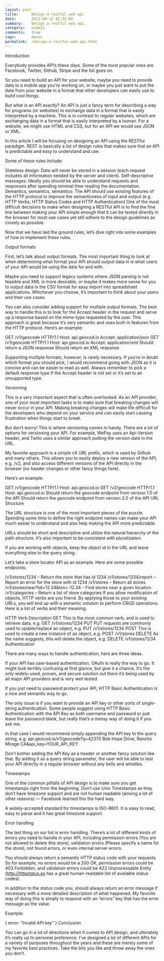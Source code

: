 ```yaml
---
layout: post
title:      Design a restful web api
date:       2012-04-12 02:32:00
summary:    Design a restful web api.
category:   nodejs
comments:   true
tags:       maven
permalink:  /design-a-restful-web-api.html
---
```



Introduction

Everybody provides API’s these days. Some of the most popular ones are Facebook, Twitter, Github, Stripe and the list goes on.

So you need to build an API for your website, maybe you need to provide data to a mobile app you’re working on, or maybe you just want to put the data from your website in a format that other developers can easily use to build cool things.

But what is an API exactly? An API is just a fancy term for describing a way for programs (or websites) to exchange data in a format that is easily interpreted by a machine. This is in contrast to regular websites, which are exchanging data in a format that is easily interpreted by a human. For a website, we might use HTML and CSS, but for an API we would use JSON or XML.

In this article I will be focusing on designing an API using the RESTful paradigm. REST is basically a list of design rules that makes sure that an API is predictable and easy to understand and use.

Some of these rules include:

Stateless design: Data will never be stored in a session (each request includes all information needed by the server and client).
Self-descriptive messages: Ideally you should be able to understand requests and responses after spending minimal time reading the documentation.
Semantics, semantics, semantics: The API should use existing features of the HTTP protocol to improve the semanticness of input and output (e.g. HTTP Verbs, HTTP Status Codes and HTTP Authentication)
One of the most difficult decisions to make when designing a RESTful API is to find the fine line between making your API simple enough that it can be tested directly in the browser for most use cases yet still adhere to the design guidelines as closely as possible.

Now that we have laid the ground rules, let’s dive right into some examples of how to implement these rules.

Output formats

First, let’s talk about output formats. The most important thing to look at when determining what format your API should output data in is what users of your API would be using the data for and with.

Maybe you need to support legacy systems where JSON parsing is not feasible and XML is more desirable, or maybe it makes more sense for you to output data in the CSV format for easy import into spreadsheet applications. Whichever you choose, it’s important to think about your users and their use cases.

You can also consider adding support for multiple output formats. The best way to handle this is to look for the Accept header in the request and serve up a response based on the mime-type requested by the user. This approach is great because it’s very semantic and uses built-in features from the HTTP protocol. Here’s an example:

GET /v1/geocode HTTP/1.1
Host: api.geocod.io
Accept: application/json  GET /v1/geocode HTTP/1.1
Host: api.geocod.io
Accept: application/xml
Should return a JSON response Should return an XML response
 

Supporting multiple formats, however, is rarely necessary. If you’re in doubt which format you should pick, I would recommend going with JSON as it is concise and can be easier to read as well. Always remember to pick a default response type if the Accept header is not set or it’s set to an unsupported type.

Versioning

This is a very important aspect that is often overlooked. As an API provider, one of your most important tasks is to make sure that breaking changes will never occur in your API. Making breaking changes will make life difficult for the developers who depend on your service and can easily start causing frustration when things start to break.

But don’t worry! This is where versioning comes in handy. There are a lot of options for versioning your API. For example, WePay uses an Api-Version header, and Twilio uses a similar approach putting the version date in the URL.

My favorite approach is a simple vX URL prefix, which is used by Github and many others. This allows you to easily deploy a new version of the API, e.g. /v2, and also access different versions of the API directly in the browser (no header changes or other fancy things here).

Here’s an example:

GET /v1/geocode HTTP/1.1
Host: api.geocod.io GET /v2/geocode HTTP/1.1
Host: api.geocod.io
Should return the geocode endpoint from version 1.0 of the API  Should return the geocode endpoint from version 2.0 of the API
URL Structure

The URL structure is one of the most important pieces of the puzzle. Spending some time to define the right endpoint names can make your API much easier to understand and also help making the API more predictable.

URLs should be short and descriptive and utilize the natural hierarchy of the path structure. It’s also important to be consistent with pluralization.

If you are working with objects, keep the object id in the URL and leave everything else to the query string.

Let’s take a store locator API as an example. Here are some possible endpoints:

/v1/stores/1234 – Return the store that has id 1234
/v1/stores/1234/report – Report an error for the store with id 1234
/v1/stores – Return all stores
/v1/stores/near?lat=12.34&lon=-12.34 – Find stores near a given location
/v1/categories – Return a list of store categories
If you allow modification of objects, HTTP verbs are you friend. By applying those to your existing URLs, you will end up with a semantic solution to perform CRUD operations. Here is a list of verbs and their meaning:

HTTP Verb Description
GET This is the most common verb, and is used to retrieve data, e.g. GET /v1/stores/1234
PUT PUT requests are commonly used to update/replace an object, e.g. PUT /v1/stores/1234
POST  This is used to create a new instance of an object, e.g. POST /v1/stores
DELETE  As the name suggests, this will delete the object, e.g. DELETE /v1/stores/1234
Authentication

There are many ways to handle authentication, here are three ideas.

If your API has user-based authentication, OAuth is really the way to go. It might look terribly confusing at first glance, but give it a chance. It’s the only widely-used, proven, and secure solution out there it’s being used by all major API providers and is very well tested.

If you just need to password protect your API, HTTP Basic Authentication is a nice and semantic way to go.

The only issue is if you want to provide an API key or other sorts of single-string authentication. Some people suggest using HTTP Basic Authentication with the API Key as both username and password or just leave the password blank, but really that’s a messy way of doing it if you ask me.

In that case I would recommend simply appending the API key to the query string, e.g. api.geocod.io/v1/geocode?q=42370 Bob Hope Drive, Rancho Mirage CA&api_key=YOUR_API_KEY

Don’t bother adding the API Key as a header or another fancy solution like that. By adding it as a query string parameter, the user will be able to test your API directly in a regular browser without any bells and whistles.

Timestamps

One of the common pitfalls of API design is to make sure you get timestamps right from the beginning. Don’t use Unix Timestamps as they don’t have timezone support and are not human readable (among a lot of other reasons) — Facebook learned this the hard way.

A widely-accepted standard for timestamps is ISO-8601. It is easy to read, easy to parse and it has great timezone support.

Error handling

The last thing on our list is error handling. There’s a lot of different kinds of errors you need to handle in your API, including permission errors (You are not allowed to delete this store), validation errors (Please specify a name for the store), not found errors, or even internal server errors.

You should always return a semantic HTTP status code with your requests. So for example, no errors would be a 200 OK, permission errors could be 403 Forbidden, and validation errors could be 422 Unprocessable Entity (http://httpstatus.es has a great human-readable list of available status codes).

In addition to the status code you, should always return an error message if necessary with a more detailed description of what happened. My favorite way of doing this is simply to respond with an “errors” key that has the error message as the value.

Example:

{
    error: "Invalid API key"
}
Conclusion

You can go in a lot of directions when it comes to API design, and ultimately it’s really up to personal preference. I’ve designed a lot of different APIs for a variety of purposes throughout the years and these are merely some of my favorite best practices. Take the bits you like and throw away the ones you don’t.